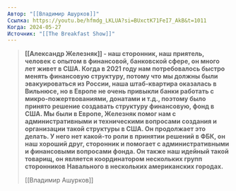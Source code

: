 ```yaml
---
Автор: "[[Владимир Ашурков]]"
Ссылка: https://youtu.be/hfmdg_LKLUA?si=BUxctK71FeI7_AkB&t=1011
Когда: 2024-05-27
Источник: "[[The Breakfast Show]]"
---
```

> **[[Александр Железняк]] - наш сторонник, наш приятель, человек с опытом в финансовой, банковской сфере, он много лет живет в США. Когда в 2021 году нам потребовалось быстро менять финансовую структуру, потому что мы должны были эвакуироваться из России, наша штаб-квартира оказалась в Вильнюсе, но в Европе не очень привыкли банки работать с микро-пожертвованиями, донатами и т.д., поэтому было принято решение создавать структуру финансовую, фонд в США. Мы были в Европе, Железняк помог нам с административными и техническими вопросами создания и организации такой структуры в США. Он продолжает это делать. У него нет какой-то роли в принятии решений в ФБК, он наш хороший друг, сторонник и помогает с административными и финансовыми вопросами фонда. Он также наш идейный такой товарищ, он является координатором нескольких групп сторонников Навального в нескольких американских городах.** 
> 
> [[Владимир Ашурков]]
